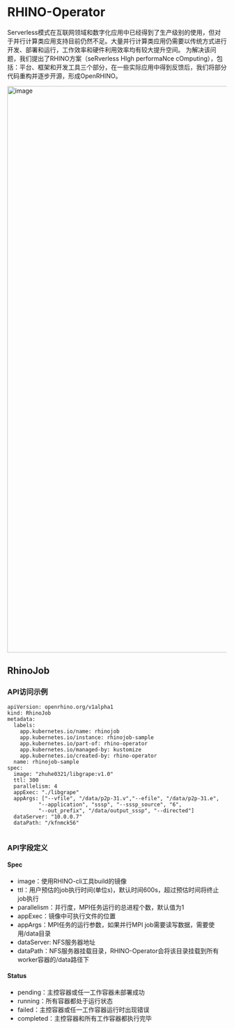 # RHINO-Operator

  Serverless模式在互联网领域和数字化应用中已经得到了生产级别的使用，但对于并行计算类应用支持目前仍然不足。大量并行计算类应用仍需要以传统方式进行开发、部署和运行，工作效率和硬件利用效率均有较大提升空间。
  为解决该问题，我们提出了RHINO方案（seRverless HIgh performaNce cOmputing），包括：平台、框架和开发工具三个部分，在一些实际应用中得到反馈后，我们将部分代码重构并逐步开源，形成OpenRHINO。

<img width="1300" alt="image" src="https://user-images.githubusercontent.com/20229719/216837309-4af11631-be1d-4cf3-8189-2e07a908af56.png">

## RhinoJob
### API访问示例
```
apiVersion: openrhino.org/v1alpha1
kind: RhinoJob
metadata:
  labels:
    app.kubernetes.io/name: rhinojob
    app.kubernetes.io/instance: rhinojob-sample
    app.kubernetes.io/part-of: rhino-operator
    app.kubernetes.io/managed-by: kustomize
    app.kubernetes.io/created-by: rhino-operator
  name: rhinojob-sample
spec:
  image: "zhuhe0321/libgrape:v1.0"
  ttl: 300
  parallelism: 4
  appExec: "./libgrape"
  appArgs: ["--vfile", "/data/p2p-31.v","--efile", "/data/p2p-31.e",
          "--application", "sssp", "--sssp_source", "6", 
          "--out_prefix", "/data/output_sssp", "--directed"]
  dataServer: "10.0.0.7"
  dataPath: "/kfnmck56"
  
```
### API字段定义
#### Spec
- image：使用RHINO-cli工具build的镜像
- ttl：用户预估的job执行时间(单位s)，默认时间600s，超过预估时间将终止job执行
- parallelism：并行度，MPI任务运行的总进程个数，默认值为1
- appExec：镜像中可执行文件的位置
- appArgs：MPI任务的运行参数，如果并行MPI job需要读写数据，需要使用/data目录
- dataServer: NFS服务器地址
- dataPath：NFS服务器挂载目录，RHINO-Operator会将该目录挂载到所有worker容器的/data路径下
#### Status
- pending：主控容器或任一工作容器未部署成功
- running：所有容器都处于运行状态
- failed：主控容器或任一工作容器运行时出现错误
- completed：主控容器和所有工作容器都执行完毕
